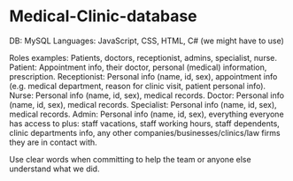 # Medical-Clinic-database
DB: MySQL
Languages: JavaScript, CSS, HTML, C# (we might have to use)

Roles examples: Patients, doctors, receptionist, admins, specialist, nurse.
Patient: Appointment info, their doctor, personal (medical) information, prescription.
Receptionist: Personal info (name, id, sex), appointment info (e.g. medical department, reason for clinic visit, patient personal info).
Nurse: Personal info (name, id, sex), medical records.
Doctor: Personal info (name, id, sex), medical records. 
Specialist: Personal info (name, id, sex), medical records.
Admin: Personal info (name, id, sex), everything everyone has access to plus: staff vacations, staff working hours, staff dependents, clinic departments info, any other companies/businesses/clinics/law firms they are in contact with.

Use clear words when committing to help the team or anyone else understand what we did.
